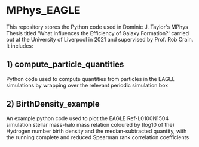 # MPhys_EAGLE

This repository stores the Python code used in Dominic J. Taylor's MPhys Thesis titled 'What Influences the Efficiency of Galaxy Formation?' carried out at the University of Liverpool in 2021 and supervised by Prof. Rob Crain. It includes:

## 1) compute_particle_quantities
Python code used to compute quantities from particles in the EAGLE simulations by wrapping over the relevant periodic simulation box

## 2) BirthDensity_example
An example python code used to plot the EAGLE Ref-L0100N1504 simulation stellar mass-halo mass relation coloured by (log10 of the) Hydrogen number birth density and the median-subtracted quantity, with the running complete and reduced Spearman rank correlation coefficients
